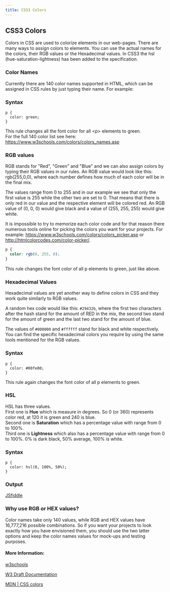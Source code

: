 ```yaml
---
title: CSS3 Colors
---
```

## CSS3 Colors

Colors in CSS are used to colorize elements in our web-pages. There are many ways to assign colors to elements. You can use the actual names for the colors, their RGB values or the Hexadecimal values. In CSS3 the hsl (hue-saturation-lightness) has been added to the specification.

### Color Names

Currently there are 140 color names supported in HTML, which can be assigned in CSS rules by just typing their name. For example:

### Syntax

```
p {
  color: green;
}
```
This rule changes all the font color for all \<p\> elements to green.<br>
For the full 140 color list see here: https://www.w3schools.com/colors/colors_names.asp

### RGB values
RGB stands for "Red", "Green" and "Blue" and we can also assign colors by typing their RGB values in our rules. An RGB value would look like this: rgb(255,0,0), where each number defines how much of each color will be in the final mix.<br> 

The values range from 0 to 255 and in our example we see that only the first value is 255 while the other two are set to 0. That means that there is only red in our value and the respective element will be colored red. An RGB value of (0, 0, 0) would give black and a value of (255, 255, 255) would give white.<br>

It is impossible to try to memorize each color code and for that reason there numerous tools online for picking the colors you want for your projects. For example: https://www.w3schools.com/colors/colors_picker.asp or http://htmlcolorcodes.com/color-picker/.

```css
p {
  color: rgb(0, 255, 0);
}
```
This rule changes the font color of all p elements to green, just like above.

### Hexadecimal Values

Hexadecimal values are yet another way to define colors in CSS and they work quite similarly to RGB values.<br>

A random hex code would like this: `#29432b`, where the first two characters after the hash stand for the amount of RED in the mix, the second two stand for the amount of green and the last two stand for the amount of blue.<br> 

The values of `#000000` and `#ffffff` stand for black and white respectively.<br>
You can find the specific hexadecimal colors you require by using the same tools mentioned for the RGB values.

### Syntax

```
p {
  color: #00fe00;
}
```
This rule again changes the font color of all p elements to green.

### HSL

HSL has three values. <br>
First one is **Hue** which is measure in degrees. So 0 (or 360) represents color red, at 120 it is green and 240 is blue. <br>
Second one is **Saturation** which has a percentage value with range from 0 to 100%. <br>
Third one is **Lightness** which also has a percentage value with range from 0 to 100%. 0% is dark black, 50% average, 100% is white.

### Syntax

```
p {
  color: hsl(0, 100%, 50%);
}
```

### Output

[JSfiddle](https://jsfiddle.net/qcw2n145/)

### Why use RGB or HEX values?

Color names take only 140 values, while RGB and HEX values have 16,777,216 possible combinations. So if you want your projects to look exactly how you have envisioned them, you should use the two latter options and keep the color names values for mock-ups and testing purposes.

<!-- The article goes here, in GitHub-flavored Markdown. Feel free to add YouTube videos, images, and CodePen/JSBin embeds  -->

#### More Information:
<!-- Please add any articles you think might be helpful to read before writing the article -->
[w3schools](https://www.w3schools.com/colors/default.asp)

[W3 Draft Documentation](https://drafts.csswg.org/css-color-3/#color)

[MDN | CSS colors](https://developer.mozilla.org/en-US/docs/Web/CSS/color)
